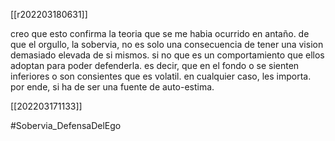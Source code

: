 [[r202203180631]]

creo que esto confirma la teoria que se me habia ocurrido en antaño. de que el orgullo, la sobervia, no es solo una consecuencia de tener una vision demasiado elevada de si mismos. si no que es un comportamiento que ellos adoptan para poder defenderla. es decir, que en el fondo o se sienten inferiores o son consientes que es volatil. en cualquier caso, les importa.
por ende, si ha de ser una fuente de auto-estima.

[[202203171133]]


#Sobervia_DefensaDelEgo
